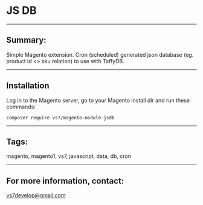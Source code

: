 # JS DB

***

## Summary:

Simple Magento extension. Cron (scheduled) generated json database (eg. product id <> sku relation) to use with TaffyDB.

***

## Installation

Log in to the Magento server, go to your Magento install dir and run these commands:
```
composer require vs7/magento-module-jsdb
```
***

## Tags:

magento, magento1, vs7, javascript, data, db, cron

***
## For more information, contact:
<vs7develop@gmail.com>
